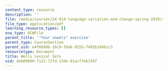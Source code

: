 ```yaml
---
content_type: resource
description: ''
file: /media/courses/24-914-language-variation-and-change-spring-2019/4eb09080f12272fd13de61acf7eb1397_MIT24_914s19_lexicalsets.pdf
file_type: application/pdf
learning_resource_types: []
ocw_type: OCWFile
parent_title: '"Your vowels" exercise'
parent_type: CourseSection
parent_uid: e4f669db-18c9-fda6-9155-7493b164bcc3
resourcetype: Document
title: Wells Lexical Sets
uid: 4eb09080-f122-72fd-13de-61acf7eb1397
---
```

